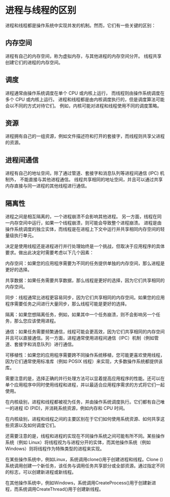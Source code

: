 # 进程与线程的区别

进程和线程都是操作系统中实现并发的机制。然而，它们有一些关键的区别：

## 内存空间

进程有自己的内存空间，称为虚拟内存，与其他进程的内存空间分开。
线程共享创建它们的进程的内存空间。

## 调度

进程通常由操作系统调度在单个 CPU 或内核上运行，
而线程则由操作系统调度在多个 CPU 或内核上运行。
进程和线程都是由内核调度执行的，但是调度算法可能会以不同的方式对待它们。
例如，内核可能对进程和线程使用不同的调度策略。

## 资源

进程拥有自己的一组资源，例如文件描述符和打开的套接字，而线程则共享父进程的资源。

## 进程间通信

进程有自己的地址空间，除了通过管道、套接字和消息队列等进程间通信 (IPC) 机制外，
不能直接与其他进程通信。
线程共享相同的地址空间，并且可以通过共享内存直接与同一进程的其他线程进行通信。

## 隔离性

进程之间是相互隔离的，一个进程崩溃不会影响其他进程。
另一方面，线程在同一内存空间中运行，如果一个线程崩溃，则可能会导致整个进程崩溃。
进程是由操作系统调度的独立实体，而线程是在进程上下文中运行并共享相同内存空间的轻量级执行单元。

决定是使用线程还是进程进行并行处理始终是一个挑战，但取决于应用程序的具体要求。做出此决定时需要考虑以下几个因素：

内存空间：如果您的应用程序需要为不同的任务提供单独的内存空间，那么进程是更好的选择。

共享数据：如果任务需要共享数据，那么线程是更好的选择，因为它们共享相同的内存空间。

同步：线程通常比进程更容易同步，因为它们共享相同的内存空间。如果您的应用程序需要任务之间进行大量同步，那么线程可能是更好的选择。

隔离：如果您想隔离任务，例如，如果其中一个任务崩溃，则不会影响另一个任务，那么您应该使用进程。

通信：如果任务需要频繁通信，线程可能会更高效，因为它们共享相同的内存空间并且可以直接通信。另一方面，进程通常使用进程间通信（IPC）机制（例如管道、套接字和消息队列）进行通信。

可移植性：如果您的应用程序需要跨不同操作系统移植，您可能更喜欢使用线程，因为它们通常使用标准库（例如 POSIX 线程）来实现，大多数操作系统都提供该库。

需要注意的是，选择正确的并行处理方法可以显着提高应用程序的性能。还可以在单​​个应用程序中同时使用线程和进程，并以最适合应用程序需求的方式将它们一起使用。

在内核级别，进程和线程都被视为任务，并由操作系统调度执行。它们都有自己唯一的进程 ID (PID)，并消耗系统资源，例如内存和 CPU 时间。

在内核级别，进程和线程之间的主要区别在于它们如何使用系统资源、如何共享这些资源以及如何调度它们。

还需要注意的是，线程和进程的实现在不同操作系统之间可能有所不同。某些操作系统（例如 Linux）将线程视为与进程分开的实体，而其他操作系统（例如 Windows）则将线程作为特殊类型的进程来实现。

在某些操作系统中，例如Linux，系统调用clone()用于创建进程和线程。Clone ()系统调用创建一个新任务，该任务与调用任务共享部分或全部资源。通过指定不同的标志，可以创建新进程或新线程。

在其他操作系统中，例如Windows，系统调用CreateProcess()用于创建新进程，而系统调用CreateThread()用于创建新线程。
